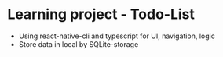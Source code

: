 # Learning project - Todo-List
- Using react-native-cli and typescript for UI, navigation, logic
- Store data in local by SQLite-storage
